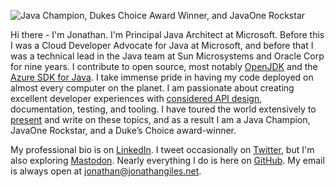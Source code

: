 ![Java Champion, Dukes Choice Award Winner, and JavaOne Rockstar](https://www.jonathangiles.net/images/awards.png)

Hi there - I'm Jonathan. I'm Principal Java Architect at Microsoft. Before this I was a Cloud Developer Advocate for Java at Microsoft, and before that I was a technical lead in the Java team at Sun Microsystems and Oracle Corp for nine years. I contribute to open source, most notably <a href="http://openjdk.org">OpenJDK</a> and the <a href="https://github.com/azure/azure-sdk-for-java">Azure SDK for Java</a>. I take immense pride in having my code deployed on almost every computer on the planet. I am passionate about creating excellent developer experiences with <a href="https://www.jonathangiles.net/java-api-design-best-practices.html">considered API design</a>, documentation, testing, and tooling. I have toured the world extensively to <a href="https://www.jonathangiles.net/presentations.html">present</a> and write on these topics, and as a result I am a Java Champion, JavaOne Rockstar, and a Duke’s Choice award-winner.

My professional bio is on <a href="https://linkedin.com/in/jonathangiles">LinkedIn</a>. I tweet occasionally on <a href="https://www.twitter.com/jonathangiles">Twitter</a>, but I'm also exploring <a rel="me" href="https://mastodon.nz/@JonathanGiles">Mastodon</a>. Nearly everything I do is here on <a href="https://github.com/JonathanGiles">GitHub</a>. My email is always open at <a href="mailto:jonathan@jonathangiles.net">jonathan@jonathangiles.net</a>.</p>
